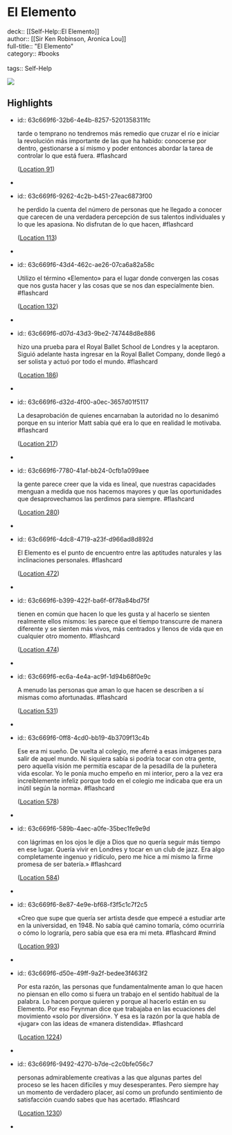 # El Elemento

deck:: [[Self-Help::El Elemento]]\
author:: [[Sir Ken Robinson, Aronica Lou]]\
full-title:: "El Elemento"\
category:: #books\
\
tags:: Self-Help  

![](https://images-na.ssl-images-amazon.com/images/I/41OJPw5OJAL._SL200_.jpg)
## Highlights
- id:: 63c669f6-32b6-4e4b-8257-5201358311fc
  
  tarde o temprano no tendremos más remedio que cruzar el río e iniciar la revolución más importante de las que ha habido: conocerse por dentro, gestionarse a sí mismo y poder entonces abordar la tarea de controlar lo que está fuera. #flashcard 
  
  
    ([Location 91](https://readwise.io/to_kindle?action=open&asin=B0081SGUAM&location=91))
-
- id:: 63c669f6-9262-4c2b-b451-27eac6873f00
  
  he perdido la cuenta del número de personas que he llegado a conocer que carecen de una verdadera percepción de sus talentos individuales y lo que les apasiona. No disfrutan de lo que hacen, #flashcard 
  
  
    ([Location 113](https://readwise.io/to_kindle?action=open&asin=B0081SGUAM&location=113))
-
- id:: 63c669f6-43d4-462c-ae26-07ca6a82a58c
  
  Utilizo el término «Elemento» para el lugar donde convergen las cosas que nos gusta hacer y las cosas que se nos dan especialmente bien. #flashcard 
  
  
    ([Location 132](https://readwise.io/to_kindle?action=open&asin=B0081SGUAM&location=132))
-
- id:: 63c669f6-d07d-43d3-9be2-747448d8e886
  
  hizo una prueba para el Royal Ballet School de Londres y la aceptaron. Siguió adelante hasta ingresar en la Royal Ballet Company, donde llegó a ser solista y actuó por todo el mundo. #flashcard 
  
  
    ([Location 186](https://readwise.io/to_kindle?action=open&asin=B0081SGUAM&location=186))
-
- id:: 63c669f6-d32d-4f00-a0ec-3657d01f5117
  
  La desaprobación de quienes encarnaban la autoridad no lo desanimó porque en su interior Matt sabía qué era lo que en realidad le motivaba. #flashcard 
  
  
    ([Location 217](https://readwise.io/to_kindle?action=open&asin=B0081SGUAM&location=217))
-
- id:: 63c669f6-7780-41af-bb24-0cfb1a099aee
  
  la gente parece creer que la vida es lineal, que nuestras capacidades menguan a medida que nos hacemos mayores y que las oportunidades que desaprovechamos las perdimos para siempre. #flashcard 
  
  
    ([Location 280](https://readwise.io/to_kindle?action=open&asin=B0081SGUAM&location=280))
-
- id:: 63c669f6-4dc8-4719-a23f-d966ad8d892d
  
  El Elemento es el punto de encuentro entre las aptitudes naturales y las inclinaciones personales. #flashcard 
  
  
    ([Location 472](https://readwise.io/to_kindle?action=open&asin=B0081SGUAM&location=472))
-
- id:: 63c669f6-b399-422f-ba6f-6f78a84bd75f
  
  tienen en común que hacen lo que les gusta y al hacerlo se sienten realmente ellos mismos: les parece que el tiempo transcurre de manera diferente y se sienten más vivos, más centrados y llenos de vida que en cualquier otro momento. #flashcard 
  
  
    ([Location 474](https://readwise.io/to_kindle?action=open&asin=B0081SGUAM&location=474))
-
- id:: 63c669f6-ec6a-4e4a-ac9f-1d94b68f0e9c
  
  A menudo las personas que aman lo que hacen se describen a sí mismas como afortunadas. #flashcard 
  
  
    ([Location 531](https://readwise.io/to_kindle?action=open&asin=B0081SGUAM&location=531))
-
- id:: 63c669f6-0ff8-4cd0-bb19-4b3709f13c4b
  
  Ese era mi sueño. De vuelta al colegio, me aferré a esas imágenes para salir de aquel mundo. Ni siquiera sabía si podría tocar con otra gente, pero aquella visión me permitía escapar de la pesadilla de la puñetera vida escolar. Yo le ponía mucho empeño en mi interior, pero a la vez era increíblemente infeliz porque todo en el colegio me indicaba que era un inútil según la norma». #flashcard 
  
  
    ([Location 578](https://readwise.io/to_kindle?action=open&asin=B0081SGUAM&location=578))
-
- id:: 63c669f6-589b-4aec-a0fe-35bec1fe9e9d
  
  con lágrimas en los ojos le dije a Dios que no quería seguir más tiempo en ese lugar. Quería vivir en Londres y tocar en un club de jazz. Era algo completamente ingenuo y ridículo, pero me hice a mí mismo la firme promesa de ser batería.» #flashcard 
  
  
    ([Location 584](https://readwise.io/to_kindle?action=open&asin=B0081SGUAM&location=584))
-
- id:: 63c669f6-8e87-4e9e-bf68-f3f5c1c7f2c5
  
  «Creo que supe que quería ser artista desde que empecé a estudiar arte en la universidad, en 1948. No sabía qué camino tomaría, cómo ocurriría o cómo lo lograría, pero sabía que esa era mi meta. #flashcard  #mind 
  
  
    ([Location 993](https://readwise.io/to_kindle?action=open&asin=B0081SGUAM&location=993))
-
- id:: 63c669f6-d50e-49ff-9a2f-bedee3f463f2
  
  Por esta razón, las personas que fundamentalmente aman lo que hacen no piensan en ello como si fuera un trabajo en el sentido habitual de la palabra. Lo hacen porque quieren y porque al hacerlo están en su Elemento. Por eso Feynman dice que trabajaba en las ecuaciones del movimiento «solo por diversión». Y esa es la razón por la que habla de «jugar» con las ideas de «manera distendida». #flashcard 
  
  
    ([Location 1224](https://readwise.io/to_kindle?action=open&asin=B0081SGUAM&location=1224))
-
- id:: 63c669f6-9492-4270-b7de-c2c0bfe056c7
  
  personas admirablemente creativas a las que algunas partes del proceso se les hacen difíciles y muy desesperantes. Pero siempre hay un momento de verdadero placer, así como un profundo sentimiento de satisfacción cuando sabes que has acertado. #flashcard 
  
  
    ([Location 1230](https://readwise.io/to_kindle?action=open&asin=B0081SGUAM&location=1230))
-